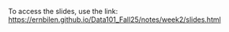 To access the slides, use the link: https://ernbilen.github.io/Data101_Fall25/notes/week2/slides.html
